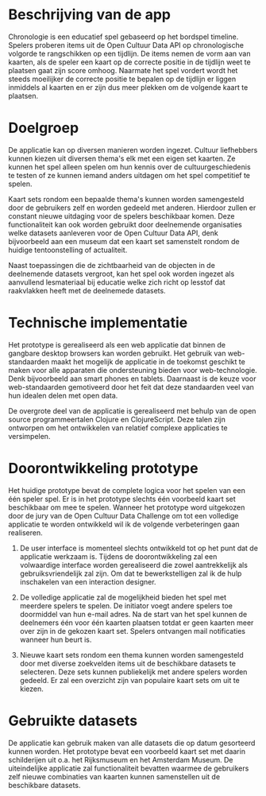 # Beschrijving van de app #

Chronologie is een educatief spel gebaseerd op het bordspel timeline. Spelers proberen items uit de Open Cultuur Data API op chronologische volgorde te rangschikken op een tijdlijn. De items nemen de vorm aan van kaarten, als de speler een kaart op de correcte positie in de tijdlijn weet te plaatsen gaat zijn score omhoog. Naarmate het spel vordert wordt het steeds moeilijker de correcte positie te bepalen op de tijdlijn er liggen inmiddels al kaarten en er zijn dus meer plekken om de volgende kaart te plaatsen.

# Doelgroep #

De applicatie kan op diversen manieren worden ingezet. Cultuur liefhebbers kunnen kiezen uit diversen thema's elk met een eigen set kaarten. Ze kunnen het spel alleen spelen om hun kennis over de cultuurgeschiedenis te testen of ze kunnen iemand anders uitdagen om het spel competitief te spelen.

Kaart sets rondom een bepaalde thema's kunnen worden samengesteld door de gebruikers zelf en worden gedeeld met anderen. Hierdoor zullen er constant nieuwe uitdaging voor de spelers beschikbaar komen. Deze functionaliteit kan ook worden gebruikt door deelnemende organisaties welke datasets aanleveren voor de Open Cultuur Data API, denk bijvoorbeeld aan een museum dat een kaart set samenstelt rondom de huidige tentoonstelling of actualiteit.

Naast toepassingen die de zichtbaarheid van de objecten in de deelnemende datasets vergroot, kan het spel ook worden ingezet als aanvullend lesmateriaal bij educatie welke zich richt op lesstof dat raakvlakken heeft met de deelnemede datasets.

# Technische implementatie #

Het prototype is gerealiseerd als een web applicatie dat binnen de gangbare desktop browsers kan worden gebruikt. Het gebruik van web-standaarden maakt het mogelijk de applicatie in de toekomst geschikt te maken voor alle apparaten die ondersteuning bieden voor web-technologie. Denk bijvoorbeeld aan smart phones en tablets. Daarnaast is de keuze voor web-standaarden  gemotiveerd door het feit dat deze standaarden veel van hun idealen delen met open data.

De overgrote deel van de applicatie is gerealiseerd met behulp van de open source programmeertalen Clojure en ClojureScript. Deze talen zijn ontworpen om het ontwikkelen van relatief complexe applicaties te versimpelen.

# Doorontwikkeling prototype #

Het huidige prototype bevat de complete logica voor het spelen van een één speler spel. Er is in het prototype slechts één voorbeeld kaart set beschikbaar om mee te spelen. Wanneer het prototype word uitgekozen door de jury van de Open Cultuur Data Challenge om tot een volledige applicatie te worden ontwikkeld wil ik de volgende verbeteringen gaan realiseren.

1. De user interface is momenteel slechts ontwikkeld tot op het punt dat de applicatie werkzaam is. Tijdens de doorontwikkeling zal een volwaardige interface worden gerealiseerd die zowel aantrekkelijk als gebruiksvriendelijk zal zijn. Om dat te bewerkstelligen zal ik de hulp inschakelen van een interaction designer.

2. De volledige applicatie zal de mogelijkheid bieden het spel met meerdere spelers te spelen. De initiator voegt andere spelers toe doormiddel van hun e-mail adres. Na de start van het spel kunnen de deelnemers één voor één kaarten plaatsen totdat er geen kaarten meer over zijn in de gekozen kaart set. Spelers ontvangen mail notificaties wanneer hun beurt is.

3. Nieuwe kaart sets rondom een thema kunnen worden samengesteld door met diverse zoekvelden items uit de beschikbare datasets te selecteren. Deze sets kunnen publiekelijk met andere spelers worden gedeeld. Er zal een overzicht zijn van populaire kaart sets om uit te kiezen.

# Gebruikte datasets #

De applicatie kan gebruik maken van alle datasets die op datum gesorteerd kunnen worden. Het prototype bevat een voorbeeld kaart set met daarin schilderijen uit o.a. het Rijksmuseum en het Amsterdam Museum. De uiteindelijke applicatie zal functionaliteit bevatten waarmee de gebruikers zelf nieuwe combinaties van kaarten kunnen samenstellen uit de beschikbare datasets.
